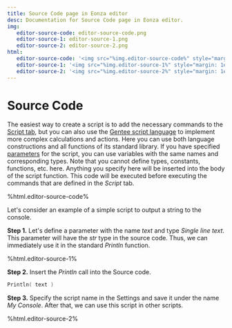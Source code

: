 ```yaml
---
title: Source Code page in Eonza editor
desc: Documentation for Source Code page in Eonza editor.
img:
   editor-source-code: editor-source-code.png
   editor-source-1: editor-source-1.png
   editor-source-2: editor-source-2.png
html:
   editor-source-code: '<img src="%img.editor-source-code%" style="margin: 1em 1em;"/>'
   editor-source-1: '<img src="%img.editor-source-1%" style="margin: 1em 1em;"/>'
   editor-source-2: '<img src="%img.editor-source-2%" style="margin: 1em 1em;"/>'
---
```

# Source Code

The easiest way to create a script is to add the necessary commands to the [Script tab](editor-script.html), but you can also use the [Gentee script language](https://docs.gentee.org/) to implement more complex calculations and actions. Here you can use both language constructions and all functions of its standard library. If you have specified [parameters](editor-parameters.html) for the script, you can use variables with the same names and corresponding types. Note that you cannot define types, constants, functions, etc. here. Anything you specify here will be inserted into the body of the script function. This code will be executed before executing the commands that are defined in the *Script* tab.

%html.editor-source-code%

Let's consider an example of a simple script to output a string to the console.

**Step 1.** Let's define a parameter with the name *text* and type *Single line text*. This parameter will have the *str* type in the source code. Thus, we can immediately use it in the standard *Println* function.

%html.editor-source-1%

**Step 2.** Insert the *Println* call into the Source code.

``` go
Println( text )
```

**Step 3.** Specify the script name in the Settings and save it under the name *My Console*. After that, we can use this script in other scripts.

%html.editor-source-2%
